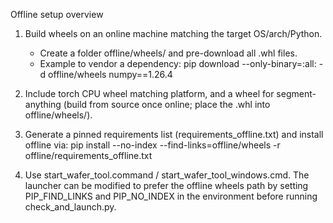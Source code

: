 Offline setup overview

1) Build wheels on an online machine matching the target OS/arch/Python.
   - Create a folder offline/wheels/ and pre-download all .whl files.
   - Example to vendor a dependency:
     pip download --only-binary=:all: -d offline/wheels numpy==1.26.4

2) Include torch CPU wheel matching platform, and a wheel for segment-anything
   (build from source once online; place the .whl into offline/wheels/).

3) Generate a pinned requirements list (requirements_offline.txt) and install offline via:
   pip install --no-index --find-links=offline/wheels -r offline/requirements_offline.txt

4) Use start_wafer_tool.command / start_wafer_tool_windows.cmd. The launcher
   can be modified to prefer the offline wheels path by setting PIP_FIND_LINKS
   and PIP_NO_INDEX in the environment before running check_and_launch.py.


